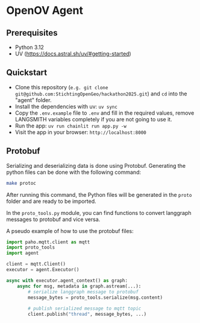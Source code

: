 # OpenOV Agent

## Prerequisites

- Python 3.12
- UV (https://docs.astral.sh/uv/#getting-started)

## Quickstart

- Clone this repository (`e.g. git clone git@github.com:StichtingOpenGeo/hackathon2025.git`) and `cd` into the "agent" folder.
- Install the dependencies with uv: `uv sync`
- Copy the `.env.example` file to `.env` and fill in the required values, remove LANGSMITH variables completely if you are not going to use it.
- Run the app: `uv run chainlit run app.py -w`
- Visit the app in your browser: `http://localhost:8000`


## Protobuf

Serializing and deserializing data is done using Protobuf. Generating the python files can be done with the following command:

```bash
make protoc
```

After running this command, the Python files will be generated in the `proto` folder and are ready to be imported.

In the `proto_tools.py` module, you can find functions to convert langgraph messages to protobuf and vice versa.

A pseudo example of how to use the protobuf files:

```python
import paho.mqtt.client as mqtt
import proto_tools
import agent

client = mqtt.Client()
executor = agent.Executor()

async with executor.agent_context() as graph:
    async for msg, metadata in graph.astream(...):
        # serialize langgraph message to protobuf
        message_bytes = proto_tools.serialize(msg.content)
        
        # publish serialized message to mqtt topic
        client.publish("thread", message_bytes, ...)
```
